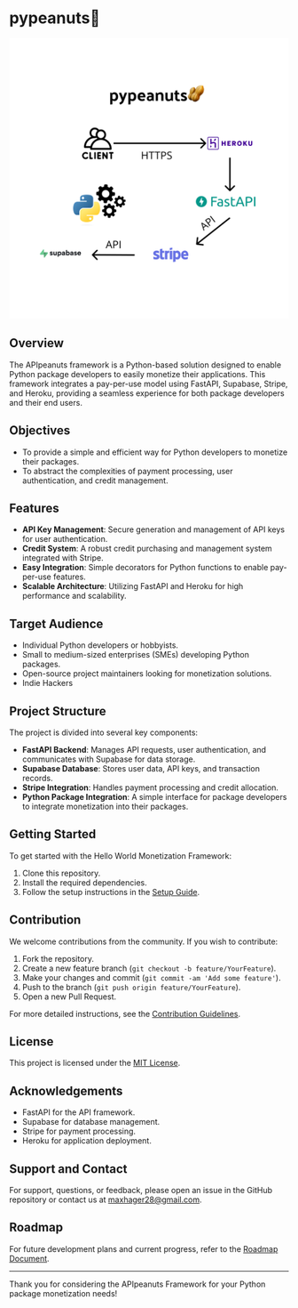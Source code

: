 # pypeanuts🥜

![diagram](pypeanuts.png)

## Overview
The APIpeanuts framework is a Python-based solution designed to enable Python package developers to easily monetize their applications. This framework integrates a pay-per-use model using FastAPI, Supabase, Stripe, and Heroku, providing a seamless experience for both package developers and their end users.

## Objectives
- To provide a simple and efficient way for Python developers to monetize their packages.
- To abstract the complexities of payment processing, user authentication, and credit management.

## Features
- **API Key Management**: Secure generation and management of API keys for user authentication.
- **Credit System**: A robust credit purchasing and management system integrated with Stripe.
- **Easy Integration**: Simple decorators for Python functions to enable pay-per-use features.
- **Scalable Architecture**: Utilizing FastAPI and Heroku for high performance and scalability.

## Target Audience
- Individual Python developers or hobbyists.
- Small to medium-sized enterprises (SMEs) developing Python packages.
- Open-source project maintainers looking for monetization solutions.
- Indie Hackers 

## Project Structure
The project is divided into several key components:
- **FastAPI Backend**: Manages API requests, user authentication, and communicates with Supabase for data storage.
- **Supabase Database**: Stores user data, API keys, and transaction records.
- **Stripe Integration**: Handles payment processing and credit allocation.
- **Python Package Integration**: A simple interface for package developers to integrate monetization into their packages.

## Getting Started
To get started with the Hello World Monetization Framework:
1. Clone this repository.
2. Install the required dependencies.
3. Follow the setup instructions in the [Setup Guide](/docs/setup.md).

## Contribution
We welcome contributions from the community. If you wish to contribute:
1. Fork the repository.
2. Create a new feature branch (`git checkout -b feature/YourFeature`).
3. Make your changes and commit (`git commit -am 'Add some feature'`).
4. Push to the branch (`git push origin feature/YourFeature`).
5. Open a new Pull Request.

For more detailed instructions, see the [Contribution Guidelines](/docs/contributing.md).

## License
This project is licensed under the [MIT License](LICENSE).

## Acknowledgements
- FastAPI for the API framework.
- Supabase for database management.
- Stripe for payment processing.
- Heroku for application deployment.

## Support and Contact
For support, questions, or feedback, please open an issue in the GitHub repository or contact us at [maxhager28@gmail.com](mailto:maxhager28@gmail.com).

## Roadmap
For future development plans and current progress, refer to the [Roadmap Document](/docs/roadmap.md).

---

Thank you for considering the APIpeanuts Framework for your Python package monetization needs!
